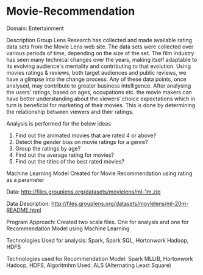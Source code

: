 # Movie-Recommendation

Domain: Entertainment

Description
Group Lens Research has collected and made available rating data sets from the Movie Lens web site. The data sets were collected over 
various periods of time, depending on the size of the set. The film industry has seen many technical changes over the years, making itself 
adaptable to its evolving audience's mentality and contributing to that evolution. Using movies ratings & reviews, both target audiences 
and public reviews, we have a glimpse into the change process. Any of these data points, once analysed, may contribute to greater business 
intelligence. After analysing the users’ ratings, based on ages, occupations etc. the movie makers can have better understanding about 
the viewers’ choice expectations which in turn is beneficial for marketing of their movies. This is done by determining the relationship
between viewers and their ratings.

Analysis is performed for the below ideas
1. Find out the animated movies that are rated 4 or above?
2. Detect the gender bias on movie ratings for a genre?
3. Group the ratings by age?
4. Find out the average rating for movies?
5. Find out the titles of the best rated movies?

Machine Learning Model Created for Movie Recommendation using rating as a parameter

Data: http://files.grouplens.org/datasets/movielens/ml-1m.zip

Data Description: http://files.grouplens.org/datasets/movielens/ml-20m-README.html

Program Approach:
Created two scala files. One for analysis and one for Recommendation Model using Machine Learning

Technologies Used for analysis:
Spark, Spark SQL, Hortonwork Hadoop, HDFS

Technologies used for Recommendation Model:
Spark MLLIB, Hortonwork Hadoop, HDFS, Algoritmhm Used: ALS (Alternating Least Square) 

